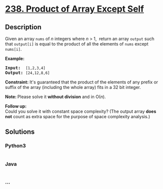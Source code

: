 # [238. Product of Array Except Self](https://leetcode.com/problems/product-of-array-except-self)

## Description
<p>Given an array <code>nums</code> of <em>n</em> integers where <em>n</em> &gt; 1, &nbsp;return an array <code>output</code> such that <code>output[i]</code> is equal to the product of all the elements of <code>nums</code> except <code>nums[i]</code>.</p>

<p><b>Example:</b></p>

<pre>
<b>Input:</b>  <code>[1,2,3,4]</code>
<b>Output:</b> <code>[24,12,8,6]</code>
</pre>

<p><strong>Constraint:</strong>&nbsp;It&#39;s guaranteed that the product of the elements of any prefix or suffix of the array (including the whole array) fits in a 32 bit integer.</p>

<p><strong>Note: </strong>Please solve it <strong>without division</strong> and in O(<em>n</em>).</p>

<p><strong>Follow up:</strong><br />
Could you solve it with constant space complexity? (The output array <strong>does not</strong> count as extra space for the purpose of space complexity analysis.)</p>



## Solutions


<!-- tabs:start -->

### **Python3**

```python

```

### **Java**

```java

```

### **...**
```

```

<!-- tabs:end -->